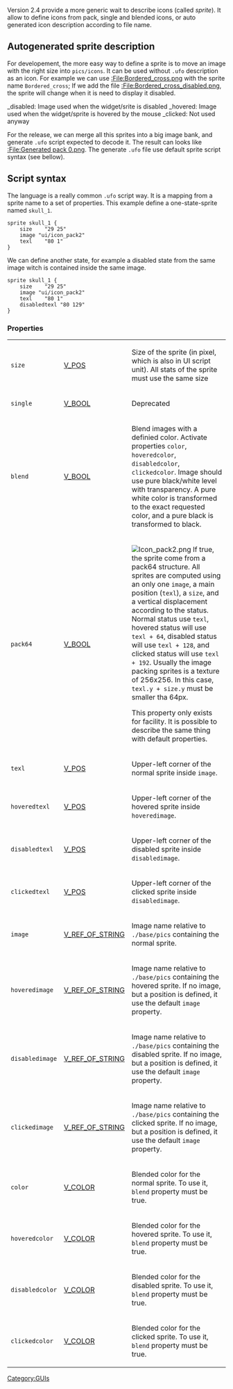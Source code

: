 Version 2.4 provide a more generic wait to describe icons (called
*sprite*). It allow to define icons from pack, single and blended icons,
or auto generated icon description according to file name.

## Autogenerated sprite description

For developement, the more easy way to define a sprite is to move an
image with the right size into `pics/icons`. It can be used without
`.ufo` description as an icon. For example we can use
[:<File:Bordered_cross.png>](:File:Bordered_cross.png "wikilink") with
the sprite name `Bordered_cross`; If we add the file
[:<File:Bordered_cross_disabled.png>](:File:Bordered_cross_disabled.png "wikilink"),
the sprite will change when it is need to display it disabled.

_disabled: Image used when the widget/srite is disabled
_hovered: Image used when the widget/sprite is hovered by the mouse
_clicked: Not used anyway

For the release, we can merge all this sprites into a big image bank,
and generate `.ufo` script expected to decode it. The result can looks
like [:<File:Generated> pack
0.png](:File:Generated_pack_0.png "wikilink"). The generate `.ufo` file
use default sprite script syntax (see bellow).

## Script syntax

The language is a really common `.ufo` script way. It is a mapping from
a sprite name to a set of properties. This example define a
one-state-sprite named `skull_1`.

    sprite skull_1 {
        size    "29 25"
        image "ui/icon_pack2"
        texl    "80 1"
    }

We can define another state, for example a disabled state from the same
image witch is contained inside the same image.

    sprite skull_1 {
        size    "29 25"
        image "ui/icon_pack2"
        texl    "80 1"
        disabledtexl "80 129"
    }

### Properties

<table>
<tbody>
<tr class="odd">
<td><p><code>size</code></p></td>
<td><p><a href="V_POS" title="wikilink">V_POS</a></p></td>
<td><p>Size of the sprite (in pixel, which is also in UI script unit).
All stats of the sprite must use the same size</p></td>
</tr>
<tr class="even">
<td><p><code>single</code></p></td>
<td><p><a href="V_BOOL" title="wikilink">V_BOOL</a></p></td>
<td><p>Deprecated</p></td>
</tr>
<tr class="odd">
<td><p><code>blend</code></p></td>
<td><p><a href="V_BOOL" title="wikilink">V_BOOL</a></p></td>
<td><p>Blend images with a definied color. Activate properties
<code>color</code>, <code>hoveredcolor</code>,
<code>disabledcolor</code>, <code>clickedcolor</code>. Image should use
pure black/white level with transparency. A pure white color is
transformed to the exact requested color, and a pure black is
transformed to black.</p></td>
</tr>
<tr class="even">
<td><p><code>pack64</code></p></td>
<td><p><a href="V_BOOL" title="wikilink">V_BOOL</a></p></td>
<td><p><img src="Icon_pack2.png" title="Icon_pack2.png"
alt="Icon_pack2.png" /> If true, the sprite come from a pack64
structure. All sprites are computed using an only one
<code>image</code>, a main position (<code>texl</code>), a
<code>size</code>, and a vertical displacement according to the status.
Normal status use <code>texl</code>, hovered status will use
<code>texl + 64</code>, disabled status will use
<code>texl + 128</code>, and clicked status will use
<code>texl + 192</code>. Usually the image packing sprites is a texture
of 256x256. In this case, <code>texl.y + size.y</code> must be smaller
tha 64px.</p>
<p>This property only exists for facility. It is possible to describe
the same thing with default properties.</p></td>
</tr>
<tr class="odd">
<td><p><code>texl</code></p></td>
<td><p><a href="V_POS" title="wikilink">V_POS</a></p></td>
<td><p>Upper-left corner of the normal sprite inside
<code>image</code>.</p></td>
</tr>
<tr class="even">
<td><p><code>hoveredtexl</code></p></td>
<td><p><a href="V_POS" title="wikilink">V_POS</a></p></td>
<td><p>Upper-left corner of the hovered sprite inside
<code>hoveredimage</code>.</p></td>
</tr>
<tr class="odd">
<td><p><code>disabledtexl</code></p></td>
<td><p><a href="V_POS" title="wikilink">V_POS</a></p></td>
<td><p>Upper-left corner of the disabled sprite inside
<code>disabledimage</code>.</p></td>
</tr>
<tr class="even">
<td><p><code>clickedtexl</code></p></td>
<td><p><a href="V_POS" title="wikilink">V_POS</a></p></td>
<td><p>Upper-left corner of the clicked sprite inside
<code>disabledimage</code>.</p></td>
</tr>
<tr class="odd">
<td><p><code>image</code></p></td>
<td><p><a href="V_REF_OF_STRING"
title="wikilink">V_REF_OF_STRING</a></p></td>
<td><p>Image name relative to <code>./base/pics</code> containing the
normal sprite.</p></td>
</tr>
<tr class="even">
<td><p><code>hoveredimage</code></p></td>
<td><p><a href="V_REF_OF_STRING"
title="wikilink">V_REF_OF_STRING</a></p></td>
<td><p>Image name relative to <code>./base/pics</code> containing the
hovered sprite. If no image, but a position is defined, it use the
default <code>image</code> property.</p></td>
</tr>
<tr class="odd">
<td><p><code>disabledimage</code></p></td>
<td><p><a href="V_REF_OF_STRING"
title="wikilink">V_REF_OF_STRING</a></p></td>
<td><p>Image name relative to <code>./base/pics</code> containing the
disabled sprite. If no image, but a position is defined, it use the
default <code>image</code> property.</p></td>
</tr>
<tr class="even">
<td><p><code>clickedimage</code></p></td>
<td><p><a href="V_REF_OF_STRING"
title="wikilink">V_REF_OF_STRING</a></p></td>
<td><p>Image name relative to <code>./base/pics</code> containing the
clicked sprite. If no image, but a position is defined, it use the
default <code>image</code> property.</p></td>
</tr>
<tr class="odd">
<td><p><code>color</code></p></td>
<td><p><a href="V_COLOR" title="wikilink">V_COLOR</a></p></td>
<td><p>Blended color for the normal sprite. To use it,
<code>blend</code> property must be true.</p></td>
</tr>
<tr class="even">
<td><p><code>hoveredcolor</code></p></td>
<td><p><a href="V_COLOR" title="wikilink">V_COLOR</a></p></td>
<td><p>Blended color for the hovered sprite. To use it,
<code>blend</code> property must be true.</p></td>
</tr>
<tr class="odd">
<td><p><code>disabledcolor</code></p></td>
<td><p><a href="V_COLOR" title="wikilink">V_COLOR</a></p></td>
<td><p>Blended color for the disabled sprite. To use it,
<code>blend</code> property must be true.</p></td>
</tr>
<tr class="even">
<td><p><code>clickedcolor</code></p></td>
<td><p><a href="V_COLOR" title="wikilink">V_COLOR</a></p></td>
<td><p>Blended color for the clicked sprite. To use it,
<code>blend</code> property must be true.</p></td>
</tr>
</tbody>
</table>

[Category:GUIs](Category:GUIs "wikilink")